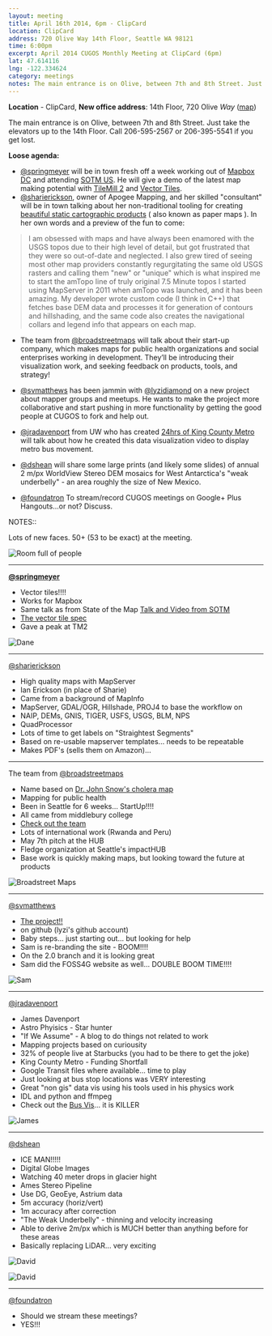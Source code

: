 ```yaml
---
layout: meeting
title: April 16th 2014, 6pm - ClipCard
location: ClipCard
address: 720 Olive Way 14th Floor, Seattle WA 98121
time: 6:00pm
excerpt: April 2014 CUGOS Monthly Meeting at ClipCard (6pm)
lat: 47.614116
lng: -122.334624
category: meetings
notes: The main entrance is on Olive, between 7th and 8th Street. Just take the elevators up to the 14th Floor. Call 206-595-2567 or 206-395-5541 if you get lost.
---
```


**Location** -  ClipCard, **New office address**: 14th Floor, 720 Olive *Way*  ([map](http://www.openstreetmap.org/?mlat=47.6141&mlon=-122.3349#map=16/47.6141/-122.3349)) 

The main entrance is on Olive, between 7th and 8th Street. Just take the elevators up to the 14th Floor. Call 206-595-2567 or 206-395-5541 if you get lost.

__Loose agenda:__

- [@springmeyer](https://github.com/springmeyer) will be in town fresh off a week working out of [Mapbox DC](https://www.mapbox.com) and attending [SOTM US](http://stateofthemap.us/). He will give a demo of the latest map making potential with [TileMill 2](https://github.com/mapbox/tm2) and [Vector Tiles](https://www.dropbox.com/s/9b15snlzu3r0z5o/sotm-us-2014-dc-springmeyer.pdf).
- [@sharierickson](http://www.apogeemapping.com), owner of Apogee Mapping, and her skilled "consultant" will be in town talking about her non-traditional tooling for creating [beautiful static cartographic products](http://www.apogeemapping.com/Products/index.htm) ( also known as paper maps ). In her own words and a preview of the fun to come:

> I am obsessed with maps and have always been enamored with the USGS topos due to their high level of detail, but got frustrated that they were so out-of-date and neglected.  I also grew tired of seeing most other map providers constantly regurgitating the same old USGS rasters and calling them "new" or "unique" which is what inspired me to start the amTopo line of truly original 7.5 Minute topos I started using MapServer in 2011 when amTopo was launched, and it has been amazing.  My developer wrote custom code (I think in C++) that fetches base DEM data and processes it for generation of contours and hillshading, and the same code also creates the navigational collars and legend info that appears on each map.

- The team from [@broadstreetmaps](http://broadstreetmaps.com/our-team) will talk about their start-up company, which makes maps for public health organizations and social enterprises working in development. They’ll be introducing their visualization work, and seeking feedback on products, tools, and strategy!

- [@svmatthews](https://github.com/svmatthews) has been jammin with [@lyzidiamond](https://github.com/lyzidiamond) on a new project about mapper groups and meetups. He wants to make the project more collaborative and start pushing in more functionality by getting the good people at CUGOS to fork and help out.

- [@jradavenport](https://github.com/jradavenport) from UW who has created [24hrs of King County Metro](http://vimeo.com/88172380) will talk about how he created this data visualization video to display metro bus movement. 

- [@dshean](https://github.com/dshean) will share some large prints (and likely some slides) of annual 2 m/px WorldView Stereo DEM mosaics for West Antarctica's "weak underbelly" - an area roughly the size of New Mexico.

- [@foundatron](https://github.com/foundatron) To stream/record CUGOS meetings on Google+ Plus Hangouts...or not?  Discuss.


NOTES::

Lots of new faces.  50+ (53 to be exact) at the meeting.

![Room full of people](/image/base/april_2014_meeting.jpg)

---

**[@springmeyer](https://github.com/springmeyer)**

- Vector tiles!!!!
- Works for Mapbox
- Same talk as from State of the Map [Talk and Video from SOTM](http://stateofthemap.us/session/processing-openstreetmap-into-vector-tiles/)
- [The vector tile spec](https://github.com/mapbox/vector-tile-spec)
- Gave a peak at TM2

![Dane](/image/base/april_2014_meeting_dane.jpg)

---

[@sharierickson](http://www.apogeemapping.com)

- High quality maps with MapServer
- Ian Erickson (in place of Sharie)
- Came from a background of MapInfo
- MapServer, GDAL/OGR, Hillshade, PROJ4 to base the workflow on
- NAIP, DEMs, GNIS, TIGER, USFS, USGS, BLM, NPS
- QuadProcessor
- Lots of time to get labels on "Straightest Segments"
- Based on re-usable mapserver templates... needs to be repeatable
- Makes PDF's (sells them on Amazon)... 

---

The team from [@broadstreetmaps](http://broadstreetmaps.com/our-team)

- Name based on [Dr. John Snow's cholera map](http://www.broadstreetmaps.org/broad-street1/)
- Mapping for public health
- Been in Seattle for 6 weeks... StartUp!!!!
- All came from middlebury college
- [Check out the team](http://broadstreetmaps.com/our-team)
- Lots of international work (Rwanda and Peru)
- May 7th pitch at the HUB
- Fledge organization at Seattle's impactHUB
- Base work is quickly making maps, but looking toward the future at products

![Broadstreet Maps](/image/base/april_2014_meeting_broadstreet.jpg)

---

[@svmatthews](https://github.com/svmatthews) 

- [The project!!](http://lyzidiamond.com/mapgroups)
- on github (lyzi's github account)
- Baby steps... just starting out... but looking for help
- Sam is re-branding the site - BOOM!!!!
- On the 2.0 branch and it is looking great
- Sam did the FOSS4G website as well... DOUBLE BOOM TIME!!!!

![Sam](/image/base/april_2014_meeting_sam.jpg)

---

[@jradavenport](https://github.com/jradavenport) 

- James Davenport
- Astro Phyisics - Star hunter
- "If We Assume" - A blog to do things not related to work
- Mapping projects based on curiousity
- 32% of people live at Starbucks (you had to be there to get the joke)
- King County Metro - Funding Shortfall
- Google Transit files where available... time to play
- Just looking at bus stop locations was VERY interesting
- Great "non gis" data vis using his tools used in his physics work
- IDL and python and ffmpeg
- Check out the [Bus Vis](http://vimeo.com/88172380)... it is KILLER

![James](/image/base/april_2014_meeting_james.jpg)

---

[@dshean](https://github.com/dshean) 

- ICE MAN!!!!!
- Digital Globe Images
- Watching 40 meter drops in glacier hight
- Ames Stereo Pipeline
- Use DG, GeoEye, Astrium data
- 5m accuracy (horiz/vert)
- 1m accuracy after correction
- "The Weak Underbelly" - thinning and velocity increasing 
- Able to derive 2m/px which is MUCH better than anything before for these areas
- Basically replacing LiDAR... very exciting

![David](/image/base/april_2014_meeting_david2.jpg)

![David](/image/base/april_2014_meeting_david.jpg)

---

[@foundatron](https://github.com/foundatron) 

- Should we stream these meetings?
- YES!!!
